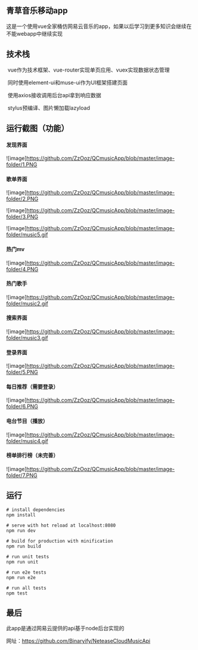 ## 青草音乐移动app

这是一个使用vue全家桶仿网易云音乐的app，如果以后学习到更多知识会继续在不能webapp中继续实现

## 技术栈

​	vue作为技术框架、vue-router实现单页应用、vuex实现数据状态管理

​	同时使用element-ui和muse-ui作为UI框架搭建页面

​	使用axios接收调用后台api拿到响应数据

​	stylus预编译、图片懒加载lazyload



## 运行截图（功能）



#### 发现界面

![image]https://github.com/ZzOoz/QCmusicApp/blob/master/image-folder/1.PNG

#### 

#### 	歌单界面

![image]https://github.com/ZzOoz/QCmusicApp/blob/master/image-folder/2.PNG

![image]https://github.com/ZzOoz/QCmusicApp/blob/master/image-folder/3.PNG

![image]https://github.com/ZzOoz/QCmusicApp/blob/master/image-folder/music5.gif

#### 热门mv

![image]https://github.com/ZzOoz/QCmusicApp/blob/master/image-folder/4.PNG



#### 热门歌手

![image]https://github.com/ZzOoz/QCmusicApp/blob/master/image-folder/music2.gif

#### 搜索界面

![image]https://github.com/ZzOoz/QCmusicApp/blob/master/image-folder/music3.gif

#### 登录界面

![image]https://github.com/ZzOoz/QCmusicApp/blob/master/image-folder/5.PNG

#### 每日推荐（需要登录）

![image]https://github.com/ZzOoz/QCmusicApp/blob/master/image-folder/6.PNG

#### 电台节目（播放）

![image]https://github.com/ZzOoz/QCmusicApp/blob/master/image-folder/music4.gif

#### 榜单排行榜（未完善）

![image]https://github.com/ZzOoz/QCmusicApp/blob/master/image-folder/7.PNG

## 运行

```
# install dependencies
npm install

# serve with hot reload at localhost:8080
npm run dev

# build for production with minification
npm run build

# run unit tests
npm run unit

# run e2e tests
npm run e2e

# run all tests
npm test
```



## 最后

此app是通过网易云提供的api基于node后台实现的

网址：https://github.com/Binaryify/NeteaseCloudMusicApi